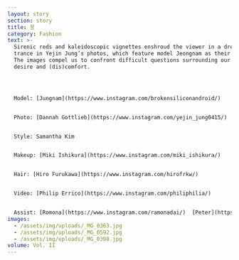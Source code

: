 ```yaml
---
layout: story
section: story
title: 몽
category: Fashion
text: >-
  Sirenic reds and kaleidoscopic vignettes enshroud the viewer in a dreamlike
  trance in Yejin Jung’s photos, which feature model Jeongnam as their subject.
  The images compel us to confront difficult questions surrounding our own
  desire and (dis)comfort.




  Model: [Jungnam](https://www.instagram.com/brokensiliconandroid/)


  Photo: [Dannah Gottlieb](https://www.instagram.com/yejin_jung0415/)


  Style: Samantha Kim


  Makeup: [Miki Ishikura](https://www.instagram.com/miki_ishikura/)


  Hair: [Hiro Furukawa](https://www.instagram.com/hirofrkw/)


  Video: [Philip Errico](https://www.instagram.com/philiphilia/)


  Assist: [Romona](https://www.instagram.com/ramonadai/)  [Peter](https://www.instagram.com/petermccain/)
images:
  - /assets/img/uploads/_MG_0363.jpg
  - /assets/img/uploads/_MG_0592.jpg
  - /assets/img/uploads/_MG_0398.jpg
volume: Vol. II
---
```

